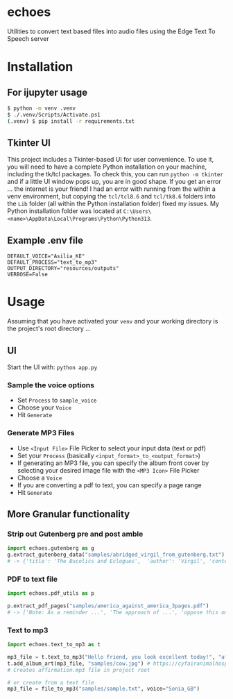 # echoes
Utilities to convert text based files into audio files using the Edge Text To Speech server

# Installation
## For ijupyter usage
```bash
$ python -m venv .venv     
$ ./.venv/Scripts/Activate.ps1                                                           
(.venv) $ pip install -r requirements.txt
```

## Tkinter UI
This project includes a Tkinter-based UI for user convenience.  To use it, you will need to have a complete Python installation on your machine, including the tk/tcl packages.
To check this, you can run `python -m tkinter` and if a little UI window pops up, you are in good shape.  If you get an error ... the internet is your friend!  I had an error with running from the within a venv environment, but copying the `tcl/tcl8.6` and `tcl/tk8.6` folders into the `Lib` folder (all within the Python installation folder) fixed my issues. My Python installation folder was located at `C:\Users\<name>\AppData\Local\Programs\Python\Python313`.

## Example .env file
```
DEFAULT_VOICE="Asilia_KE"
DEFAULT_PROCESS="text_to_mp3"
OUTPUT_DIRECTORY="resources/outputs"
VERBOSE=False
```

# Usage
Assuming that you have activated your `venv` and your working directory is the project's root directory ...

## UI
Start the UI with:
`python app.py`

### Sample the voice options
- Set `Process` to `sample_voice`
- Choose your `Voice`
- Hit `Generate`

### Generate MP3 Files
- Use `<Input File>` File Picker to select your input data (text or pdf)
- Set your `Process` (basically `<input_format>_to_<output_format>`)
- If generating an MP3 file, you can specify the album front cover by selecting your desired image file with the `<MP3 Icon>` File Picker
- Choose a `Voice`
- If you are converting a pdf to text, you can specify a page range
- Hit `Generate`

## More Granular functionality
### Strip out Gutenberg pre and post amble
```python
import echoes.gutenberg as g
g.extract_gutenberg_data("samples/abridged_virgil_from_gutenberg.txt")
# -> {'title': 'The Bucolics and Eclogues',  'author': 'Virgil', 'contents': '37 BC\n\nTHE ECLOGUES ...' 
```

### PDF to text file
```python
import echoes.pdf_utils as p

p.extract_pdf_pages("samples/america_against_america_3pages.pdf")
# -> ['Note: As a reminder ...', 'The approach of ...', 'oppose this ominous...']
```
### Text to mp3
```python
import echoes.text_to_mp3 as t

mp3_file = t.text_to_mp3("Hello friend, you look excellent today!", "affirmation.mp3", voice="Sonia_GB")
t.add_album_art(mp3_file, "samples/cow.jpg") # https://cyfairanimalhospital.com/cows/cow-facts/
# Creates affirmation.mp3 file in project root

# or create from a text file
mp3_file = file_to_mp3("samples/sample.txt", voice="Sonia_GB")
```